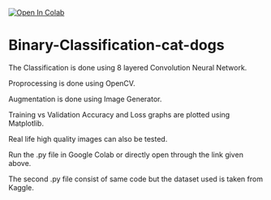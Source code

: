 [![Open In Colab](https://colab.research.google.com/assets/colab-badge.svg)](https://colab.research.google.com/drive/1_mwoHgo6vXOiFgtA1QoAdVaNr5AHfo2n)
# Binary-Classification-cat-dogs

The Classification is done using 8 layered Convolution Neural Network.

Proprocessing is done using OpenCV.

Augmentation is done using Image Generator.

Training vs Validation Accuracy and Loss graphs are plotted using Matplotlib.

Real life high quality images can also be tested.

Run the .py file in Google Colab or directly open through the link given above.

The second .py file consist of same code but the dataset used is taken from Kaggle.
